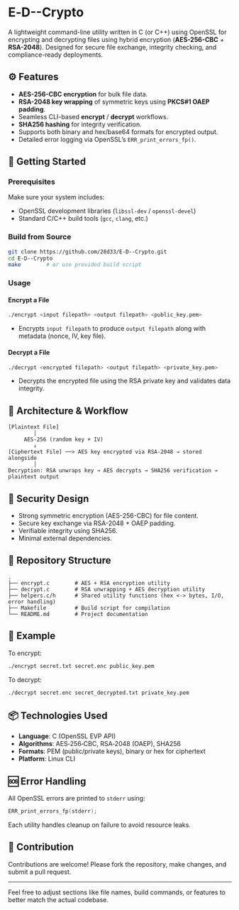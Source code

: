 # E‑D--Crypto

A lightweight command-line utility written in C (or C++) using OpenSSL for encrypting and decrypting files using hybrid encryption (**AES-256-CBC** + **RSA-2048**). Designed for secure file exchange, integrity checking, and compliance-ready deployments.

## ⚙️ Features

* **AES-256-CBC encryption** for bulk file data.
* **RSA-2048 key wrapping** of symmetric keys using **PKCS#1 OAEP padding**.
* Seamless CLI-based **encrypt** / **decrypt** workflows.
* **SHA256 hashing** for integrity verification.
* Supports both binary and hex/base64 formats for encrypted output.
* Detailed error logging via OpenSSL’s `ERR_print_errors_fp()`.

## 🚀 Getting Started

### Prerequisites

Make sure your system includes:

* OpenSSL development libraries (`libssl-dev` / `openssl-devel`)
* Standard C/C++ build tools (`gcc`, `clang`, etc.)

### Build from Source

```sh
git clone https://github.com/28d33/E-D--Crypto.git
cd E-D--Crypto
make        # or use provided build script
```

### Usage

#### Encrypt a File

```sh
./encrypt <input filepath> <output filepath> <public_key.pem>
```

* Encrypts `input filepath` to produce `output filepath` along with metadata (nonce, IV, key file).

#### Decrypt a File

```sh
./decrypt <encrypted filepath> <output filepath> <private_key.pem>
```

* Decrypts the encrypted file using the RSA private key and validates data integrity.

## 🧩 Architecture & Workflow

```
[Plaintext File]
        │
     AES-256 (random key + IV)
        ↓
[Ciphertext File] ──> AES key encrypted via RSA-2048 → stored alongside
        │
Decryption: RSA unwraps key → AES decrypts → SHA256 verification → plaintext output
```

## 🔐 Security Design

* Strong symmetric encryption (AES-256-CBC) for file content.
* Secure key exchange via RSA-2048 + OAEP padding.
* Verifiable integrity using SHA256.
* Minimal external dependencies.

## 📁 Repository Structure

```
.
├── encrypt.c        # AES + RSA encryption utility
├── decrypt.c        # RSA unwrapping + AES decryption utility
├── helpers.c/h      # Shared utility functions (hex <-> bytes, I/O, error handling)
├── Makefile         # Build script for compilation
└── README.md        # Project documentation
```

## 🧪 Example

To encrypt:

```sh
./encrypt secret.txt secret.enc public_key.pem
```

To decrypt:

```sh
./decrypt secret.enc secret_decrypted.txt private_key.pem
```

## 📦 Technologies Used

* **Language**: C (OpenSSL EVP API)
* **Algorithms**: AES‑256‑CBC, RSA‑2048 (OAEP), SHA256
* **Formats**: PEM (public/private keys), binary or hex for ciphertext
* **Platform**: Linux CLI

## 🆘 Error Handling

All OpenSSL errors are printed to `stderr` using:

```c
ERR_print_errors_fp(stderr);
```

Each utility handles cleanup on failure to avoid resource leaks.

## 🔄 Contribution 

Contributions are welcome! Please fork the repository, make changes, and submit a pull request.

---

Feel free to adjust sections like file names, build commands, or features to better match the actual codebase.
